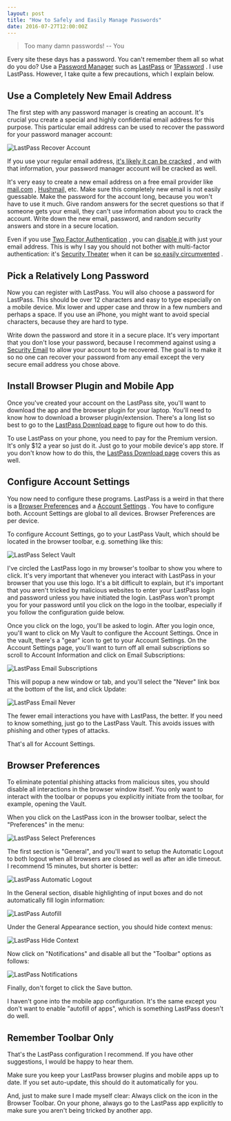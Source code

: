 ```yaml
---
layout: post
title: "How to Safely and Easily Manage Passwords"
date: 2016-07-27T12:00:00Z
---
```



> Too many damn passwords! -- You


Every site these days has a password. You can't remember them all so
what do you do?
Use a
[Password Manager](https://en.wikipedia.org/wiki/Password_manager)
 such as
[LastPass](https://lastpass.com)
 or
[1Password](https://1password.com)
. I use LastPass. However, I take quite a few precautions, which I explain
below.

## Use a Completely New Email Address

The first step with any password manager is creating an account. It's
crucial you create a special and highly confidential email address for this
purpose. This particular email address can be used to recover the
password for your password manager account:

![LastPass Recover Account](/assets/i/lastpass-recover-account.gif)

If you use your regular email address,
[it's likely it can be cracked](http://www.onlinehashcrack.com/how-to-crack-gmail-yahoo-hotmail-account-the-truth.php)
, and with that information, your password manager account will be cracked as well.

It's very easy to create a new email address on a free email provider
like
[mail.com](http://mail.com)
,
[Hushmail,](http://hushmail.com)
etc. Make sure this completely new email is not easily guessable. Make the password
for the account long, because you won't have to use it much.  Give random answers for the secret questions so that if
someone gets your email, they can't use information about you to crack the account.
Write down the new email, password, and random security answers and store in a secure
location.

Even if you use
[Two Factor Authentication](https://en.wikipedia.org/wiki/Multi-factor_authentication)
, you can
[disable it](https://lastpass.com/support.php?cmd=showfaq&id=7066)
 with just your email address. This is why I say you should not bother with multi-factor
authentication: it's
[Security Theater](https://en.wikipedia.org/wiki/Security_theater)
 when it can be
[so easily circumvented](https://www.wired.com/2016/06/deray-twitter-hack-2-factor-isnt-enough/)
.

## Pick a Relatively Long Password

Now you can register with LastPass. You will also choose a password for LastPass.
This should be over 12 characters and easy to type especially on a mobile device.
Mix lower and upper case and throw in a few numbers and perhaps a space.
If you use an iPhone, you might want to avoid special characters, because
they are hard to type.

Write down the password and store it in a secure place. It's very important
that you don't lose your password, because I recommend against using a
[Security Email](https://lastpass.com/support.php?cmd=showfaq&id=2465)
 to allow your account to be recovered. The goal is to make it so no one
can recover your password from any email except the very secure email
address you chose above.

## Install Browser Plugin and Mobile App

Once you've created your account on the LastPass site, you'll want
to download the app and the browser plugin for your laptop. You'll
need to know how to download a browser plugin/extension. There's a long list
so best to go to the
[LastPass Download page](https://lastpass.com/misc_download2.php)
 to figure out how to do this.

To use LastPass on your phone, you need to pay for the Premium version.
It's only $12 a year so just do it. Just go to your mobile device's app store.
If you don't know how to do this, the
[LastPass Download page](https://lastpass.com/misc_download2.php)
 covers this as well.

## Configure Account Settings

You now need to configure these programs.
LastPass is a weird in that there is a
[Browser Preferences](https://helpdesk.lastpass.com/extension-preferences/)
 and a
[Account Settings](https://helpdesk.lastpass.com/account-settings/)
. You have to configure both. Account Settings are global to all
devices. Browser Preferences are per device.

To configure Account Settings, go to your LastPass Vault, which should
be located in the browser toolbar, e.g. something like this:

![LastPass Select Vault](/assets/i/lastpass-select-vault.gif)

I've circled the LastPass logo in my browser's toolbar to show you where to click.
It's very important that whenever you interact with LastPass in your browser
that you use this logo. It's a bit difficult to explain, but it's important that you
aren't tricked by malicious websites to enter your LastPass login and password
unless you have initiated the login. LastPass won't prompt you for your password
until you click on the logo in the toolbar, especially if you follow the configuration
guide below.

Once you click on the logo, you'll be asked to login. After you login once, you'll
want to click on My Vault to configure the Account Settings. Once in the vault,
there's a "gear" icon to get to your Account Settings. On the Account Settings
page, you'll want to turn off all email subscriptions so scroll to Account Information
and click on Email Subscriptions:

![LastPass Email Subscriptions](/assets/i/lastpass-email-subscriptions.gif)

This will popup a new window or tab, and you'll select the "Never" link box at the
bottom of the list, and click Update:

![LastPass Email Never](/assets/i/lastpass-email-never.gif)

The fewer email interactions you have with LastPass, the better. If you need
to know something, just go to the LastPass Vault. This avoids issues with
phishing and other types of attacks.

That's all for Account Settings.

## Browser Preferences

To eliminate potential phishing attacks from malicious sites, you should disable
all interactions in the browser window itself. You only want to interact with
the toolbar or popups you explicitly initiate from the toolbar, for example,
opening the Vault.

When you click on the LastPass icon in the browser toolbar, select the "Preferences"
in the menu:

![LastPass Select Preferences](/assets/i/lastpass-select-preferences.gif)

The first section is "General", and you'll want to setup the Automatic Logout to both
logout when all browsers are closed as well as after an idle timeout. I recommend 15 minutes,
but shorter is better:

![LastPass Automatic Logout](/assets/i/lastpass-automatic-logout.gif)

In the General section, disable highlighting of input boxes and do not automatically fill
login information:

![LastPass Autofill](/assets/i/lastpass-autofill.gif)

Under the General Appearance section, you should hide context menus:

![LastPass Hide Context](/assets/i/lastpass-hide-context.gif)

Now click on "Notifications" and disable all but the "Toolbar" options as follows:

![LastPass Notifications](/assets/i/lastpass-notifications.gif)

Finally, don't forget to click the Save button.

I haven't gone into the mobile app configuration. It's the same except you don't
want to enable "autofill of apps", which is something LastPass doesn't do well.

## Remember Toolbar Only

That's the LastPass configuration I recommend. If you have other suggestions,
I would be happy to hear them.

Make sure you keep your LastPass browser plugins and mobile apps up to date. If
you set auto-update, this should do it automatically for you.

And, just to make sure I made myself clear: Always click on the icon in the Browser
Toolbar. On your phone, always go to the LastPass app explicitly to make sure
you aren't being tricked by another app.


